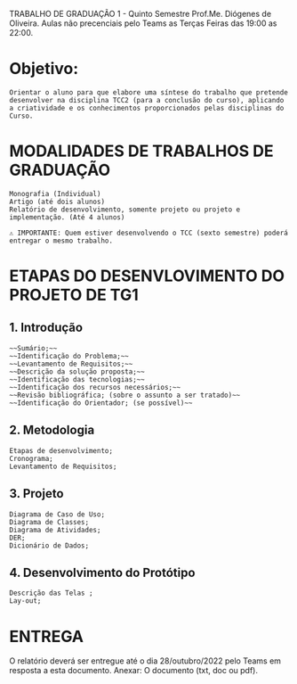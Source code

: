 TRABALHO DE GRADUAÇÃO 1 - Quinto Semestre Prof.Me. Diógenes de Oliveira.
Aulas não precenciais pelo Teams as Terças Feiras das 19:00 as 22:00.   


# Objetivo:
    Orientar o aluno para que elabore uma síntese do trabalho que pretende desenvolver na disciplina TCC2 (para a conclusão do curso), aplicando a criatividade e os conhecimentos proporcionados pelas disciplinas do Curso.

# MODALIDADES DE TRABALHOS DE GRADUAÇÃO

    Monografia (Individual)
    Artigo (até dois alunos)
    Relatório de desenvolvimento, somente projeto ou projeto e implementação. (Até 4 alunos)

    ⚠️ IMPORTANTE: Quem estiver desenvolvendo o TCC (sexto semestre) poderá entregar o mesmo trabalho.

# ETAPAS DO DESENVLOVIMENTO DO PROJETO DE TG1

##  1. Introdução
    ~~Sumário;~~
    ~~Identificação do Problema;~~
    ~~Levantamento de Requisitos;~~
    ~~Descrição da solução proposta;~~
    ~~Identificação das tecnologias;~~
    ~~Identificação dos recursos necessários;~~
    ~~Revisão bibliográfica; (sobre o assunto a ser tratado)~~
    ~~Identificação do Orientador; (se possível)~~

##  2. Metodologia
    Etapas de desenvolvimento;
    Cronograma;
    Levantamento de Requisitos;

##  3. Projeto
    Diagrama de Caso de Uso;
    Diagrama de Classes;
    Diagrama de Atividades;
    DER;
    Dicionário de Dados;

##  4. Desenvolvimento do Protótipo
    Descrição das Telas ;
    Lay-out;

# ENTREGA
O relatório deverá ser entregue até o dia 28/outubro/2022 pelo Teams em resposta a esta documento.
Anexar: O documento (txt, doc ou pdf).








